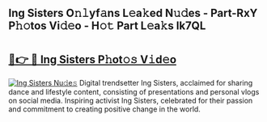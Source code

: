## Ing Sisters O𝚗𝚕yf𝚊ns L𝚎a𝚔ed N𝚞𝚍es - Part-RxY P𝚑𝚘tos Vi𝚍𝚎o - H𝚘𝚝 Part L𝚎a𝚔s lk7QL

# <h2><a href="http://kf0kz9r.oniu.top/?m=Ing+Sisters">🔗👉 🔴 Ing Sisters P𝚑ot𝚘𝚜 V𝚒d𝚎o</a></h2>

[![Ing Sisters Nu𝚍e𝚜](https://i.imgur.com/0qMVB7G.gif)](http://kf0kz9r.oniu.top/?m=Ing+Sisters)
Digital trendsetter Ing Sisters, acclaimed for sharing dance and lifestyle content, consisting of presentations and personal vlogs on social media. Inspiring activist Ing Sisters, celebrated for their passion and commitment to creating positive change in the world.  
